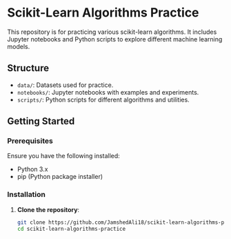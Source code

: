 # Scikit-Learn Algorithms Practice

This repository is for practicing various scikit-learn algorithms. It includes Jupyter notebooks and Python scripts to explore different machine learning models.

## Structure

- `data/`: Datasets used for practice.
- `notebooks/`: Jupyter notebooks with examples and experiments.
- `scripts/`: Python scripts for different algorithms and utilities. 

## Getting Started

### Prerequisites

Ensure you have the following installed:

- Python 3.x
- pip (Python package installer)

### Installation

1. **Clone the repository**:
   ```bash
   git clone https://github.com/JamshedAli18/scikit-learn-algorithms-practice.git
   cd scikit-learn-algorithms-practice
